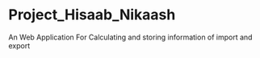 # Project_Hisaab_Nikaash
An Web Application For Calculating and storing information of import and export 
